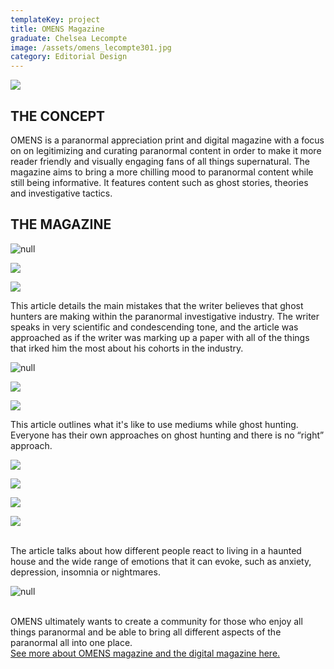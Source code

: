 ```yaml
---
templateKey: project
title: OMENS Magazine
graduate: Chelsea Lecompte
image: /assets/omens_lecompte301.jpg
category: Editorial Design
---
```

![](/assets/omens_lecompte302.jpg)

## THE CONCEPT

OMENS is a paranormal appreciation print and digital magazine with a focus on on legitimizing and curating paranormal content in order to make it more reader friendly and visually engaging fans of all things supernatural. The magazine aims to bring a more chilling mood to paranormal content while still being informative. It features content such as ghost stories, theories and investigative tactics. 

## 

## THE MAGAZINE

![null](/assets/omens_lecompte303.jpg)

![](/assets/omens_lecompte302.jpg)

![](/assets/omens_lecompte304.jpg)

This article details the main mistakes that the writer believes that ghost hunters are making within the paranormal investigative industry. The writer speaks in very scientific and condescending tone, and the article was approached as if the writer was marking up a paper with all of the things that irked him the most about his cohorts in the industry. 

![null](/assets/omens_lecompte305.jpg)

![](/assets/omens_lecompte306.jpg)

![](/assets/omens_lecompte307.jpg)

This article outlines what it's like to use mediums while ghost hunting. Everyone has their own approaches on ghost hunting and there is no “right” approach.

![](/assets/omens_lecompte308.jpg)

![](/assets/omens_lecompte309.jpg)

![](/assets/omens_lecompte310.jpg)

![](/assets/omens_lecompte311.jpg)

\
The article talks about how different people react to living in a haunted house and the wide range of emotions that it can evoke, such as anxiety, depression, insomnia or nightmares. 

![null](/assets/omens_lecompte312.jpg)

\
OMENS ultimately wants to create a community for those who enjoy all things paranormal and be able to bring all different aspects of the paranormal all into one place.\
[See more about OMENS magazine and the digital magazine here.](http://www.chelsealecompte.com/omens-magazine/)
